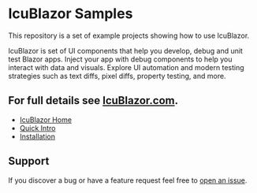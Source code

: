 
# IcuBlazor Samples

This repository is a set of example projects showing how to use IcuBlazor.

IcuBlazor is set of UI components that help you develop, debug and unit test Blazor apps. Inject your app with debug components to help you interact with data and visuals.  Explore UI automation and modern testing strategies such as text diffs, pixel diffs, property testing, and more.

## For full details see [IcuBlazor.com](http://icublazor.com/).

- [IcuBlazor Home](http://icublazor.com/)
- [Quick Intro](http://icublazor.com/docs/articles/tests.html)
- [Installation](http://icublazor.com/docs/articles/config.html)

## Support
If you discover a bug or have a feature request feel free to [open an issue](https://github.com/ray440/IcuBlazor/issues).

